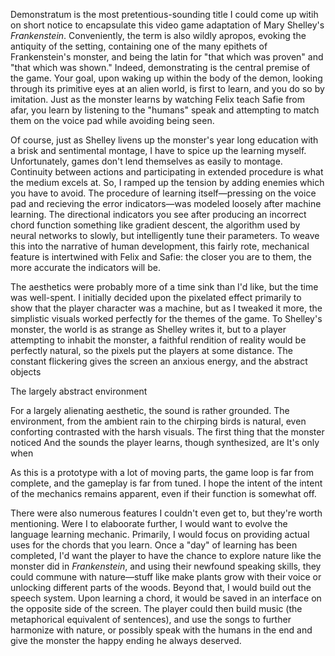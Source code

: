 Demonstratum is the most pretentious-sounding title I could come up witih on short notice to encapsulate this video game adaptation of Mary Shelley's *Frankenstein*. Conveniently, the term is also wildly apropos, evoking the antiquity of the setting, containing one of the many epithets of Frankenstein's monster, and being the latin for "that which was proven" and "that which was shown." Indeed, demonstrating is the central premise of the game. Your goal, upon waking up within the body of the demon, looking through its primitive eyes at an alien world, is first to learn, and you do so by imitation. Just as the monster learns by watching Felix teach Safie from afar, you learn by listening to the "humans" speak and attempting to match them on the voice pad while avoiding being seen.

Of course, just as Shelley livens up the monster's year long education with a brisk and sentimental montage, I have to spice up the learning myself. Unfortunately, games don't lend themselves as easily to montage. Continuity between actions and participating in extended procedure is what the medium excels at. So, I ramped up the tension by adding enemies which you have to avoid. The procedure of learning itself—pressing on the voice pad and recieving the error indicators—was modeled loosely after machine learning. The directional indicators you see after producing an incorrect chord  function something like gradient descent, the algorithm used by neural networks to slowly, but intelligently tune their parameters. To weave this into the narrative of human development, this fairly rote, mechanical feature is intertwined with Felix and Safie: the closer you are to them, the more accurate the indicators will be. 

The aesthetics were probably more of a time sink than I'd like, but the time was well-spent. I initially decided upon the pixelated effect primarily to show that the player character was a machine, but as I tweaked it more, the simplistic visuals worked perfectly for the themes of the game. To Shelley's monster, the world is as strange as Shelley writes it, but to a player attempting to inhabit the monster, a faithful rendition of reality would be perfectly natural, so the pixels put the players at some distance. The constant flickering gives the screen an anxious energy, and the abstract objects 



The largely abstract environment 

For a largely alienating aesthetic, the sound is rather grounded. The environment, from the ambient rain to the chirping birds is natural, even conforting contrasted with the harsh visuals. 
The first thing that the monster noticed 
And the sounds the player learns, though synthesized, are 
It's only when 

As this is a prototype with a lot of moving parts, the game loop is far from complete, and the gameplay is far from tuned. I hope the intent of the intent of the mechanics remains apparent, even if their function is somewhat off.

There were also numerous features I couldn't even get to, but they're worth mentioning. Were I to elaboorate further, I would want to evolve the language learning  mechanic. Primarily, I would focus on providing actual uses for the chords that you learn. Once a "day" of learning has been completed, I'd want the player to have the chance to explore nature like the monster did in *Frankenstein*, and using their newfound speaking skills, they could commune with nature—stuff like make plants grow with their voice or unlocking different parts of the woods. Beyond that, I would build out the speech system. Upon learning a chord, it would be saved in an interface on the opposite side of the screen. The player could then build music (the metaphorical equivalent of sentences), and use the songs to further harmonize with nature, or possibly speak with the humans in the end and give the monster the happy ending he always deserved.